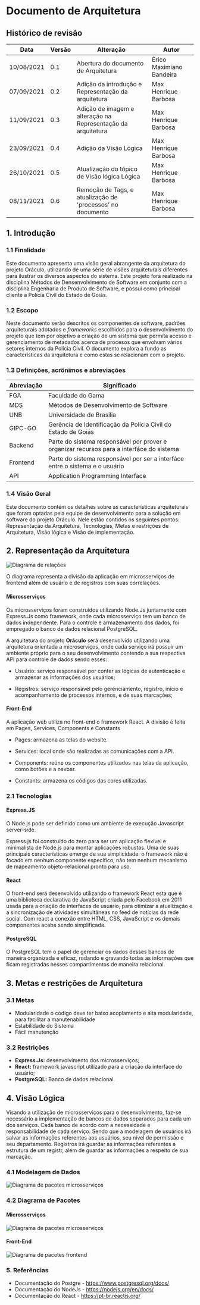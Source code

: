 # Documento de Arquitetura

## Histórico de revisão

| Data       | Versão | Alteração                                                    | Autor                    |
| ---------- | ------ | ------------------------------------------------------------ | ------------------------ |
| 10/08/2021 | 0.1    | Abertura do documento de Arquitetura                         | Érico Maximiano Bandeira |
| 07/09/2021 | 0.2    | Adição da introdução e Representação da arquitetura          | Max Henrique Barbosa     |
| 11/09/2021 | 0.3    | Adição de imagem e alteração na Representação da arquitetura | Max Henrique Barbosa     |
| 23/09/2021 | 0.4    | Adição da Visão Lógica                                       | Max Henrique Barbosa     |
| 26/10/2021 | 0.5    | Atualização do tópico de Visão lógica Lógica                                       | Max Henrique Barbosa     |
| 08/11/2021 | 0.6   | Remoção de Tags, e atualização de 'processos' no documento                                 | Max Henrique Barbosa     |

## 1. Introdução

### 1.1 Finalidade

Este documento apresenta uma visão geral abrangente da arquitetura do projeto Oráculo, utilizando de uma série de visões arquiteturais diferentes para ilustrar os diversos aspectos do sistema. Este projeto fora realizado na disciplina Métodos de Densenvolvimento de Software em conjunto com a disciplina Engenharia de Produto de Software, e possui como principal cliente a Polícia Civil do Estado de Goiás.

### 1.2 Escopo

Neste documento serão descritos os componentes de software, padrões arquiteturais adotados e _frameworks_ escolhidos para o desenvolvimento do projeto que tem por objetivo a criação de um sistema que permita acesso e gerenciamento de metadados acerca de procesos que envolvam vários setores internos da Polícia Civil. O documento explora a fundo as características da arquitetura e como estas se relacionam com o projeto.

### 1.3 Definições, acrônimos e abreviações

| Abreviação | Significado                                                                              |
| ---------- | ---------------------------------------------------------------------------------------- |
| FGA        | Faculdade do Gama                                                                        |
| MDS        | Métodos de Desenvolvimento de Software                                                   |
| UNB        | Universidade de Brasília                                                                 |
| GIPC-GO    | Gerência de Identificação da Polícia Civil do Estado de Goiás                            |
| Backend    | Parte do sistema responsável por prover e organizar recursos para a interfáce do sistema |
| Frontend   | Parte do sistema responsável por ser a interfáce entre o sistema e o usuário             |
| API        | Application Programming Interface                                                        |

### 1.4 Visão Geral

Este documento contém os detalhes sobre as características arquiteturais que foram optadas pela equipe de desenvolvimento para a solução em software do projeto Oráculo. Nele estão contidos os seguintes pontos: Representação da Arquitetura, Tecnologias, Metas e restrições de Arquitetura, Visão lógica e Visão de implementação.

## 2. Representação da Arquitetura

![Diagrama de relações](./imgs/architecture/diagrama-de-relacoes.png)

O diagrama representa a divisão da aplicação em microsserviços de frontend além de usuário e de registros com suas correlações.

#### Microsserviços

Os microsserviços foram construídos utilizando Node.Js juntamente com Express.Js como framework, onde cada microsserviço tem um banco de dados independente. Para o controle e armazenamento dos dados, foi empregado o banco de dados relacional PostgreSQL.

A arquitetura do projeto **Oráculo** será desenvolvido utilizando uma arquitetura orientada a microserviços, onde cada serviço irá possuir um ambiente próprio para o seu desenvolvimento contendo a sua respectiva API para controle de dados sendo esses:

- Usuário: serviço responsável por conter as lógicas de autenticação e armazenar as informações dos usuários;

- Registros: serviço responsável pelo gerenciamento, registro, inicio e acompanhamento de processos internos, e de suas marcações;

#### Front-End

A aplicação web utiliza no front-end o framework React. A divisão é feita em Pages, Services, Components e Constants

- Pages: armazena as telas do website.

- Services: local onde são realizadas as comunicações com a API.

- Components: reúne os componentes utilizados nas telas da aplicação, como botões e a navbar.

- Constants: armazena os códigos das cores utilizadas.

<!-- Adicionar imagem de representação -->

### 2.1 Tecnologias

#### Express.JS

O Node.js pode ser definido como um ambiente de execução Javascript server-side.

Express.js foi construído do zero para ser um aplicação flexível e minimalista de Node.js para montar aplicações robustas. Uma de suas principais características emerge de sua simplicidade: o framework não é focado em nenhum componente específico, não tem nenhum mecanismo de mapeamento objeto-relacional pronto para uso.

#### React

O front-end será desenvolvido utilizando o framework React esta que é uma biblioteca declarativa de JavaScript criada pelo Facebook em 2011 usada para a criação de interfaces de usuário, para otimizar a atualização e a sincronização de atividades simultâneas no feed de notícias da rede social. Com react a conexão entre HTML, CSS, JavaScript e os demais componentes acaba sendo simplificada.

#### PostgreSQL

O PostgreSQL tem o papel de gerenciar os dados desses bancos de maneira organizada e eficaz, rodando e gravando todas as informações que ficam registradas nesses compartimentos de maneira relacional.

## 3. Metas e restrições de Arquitetura

### 3.1 Metas

- Modularidade o código deve ter baixo acoplamento e alta modularidade, para facilitar a manutenabilidade
- Estabilidade do Sistema
- Fácil manutenção

### 3.2 Restrições
 - **Express.Js:** desenvolvimento dos microsserviços;
 - **React:** framework javascript utilizado para a criação da interface do usuário;
 - **PostgreSQL:** Banco de dados relacional.

## 4. Visão Lógica

Visando a utilização de microsserviços para o desenvolvimento, faz-se necessário a implementação de bancos de dados separados para cada um dos serviços. Cada banco de acordo com a necessidade e responsabilidade de cada serviço. Sendo que a modelagem de usuários irá salvar as informações referentes aos usuários, seu nível de permissão e seu departamento. Registros irá guardar as informações referentes a estrutura de um registr, além de guardar as informações a respeito de sua marcação.

### 4.1 Modelagem de Dados

![Diagrama de pacotes microsserviços](./imgs/architecture/visao-logica.drawio.png)

### 4.2 Diagrama de Pacotes

#### Microsserviços

![Diagrama de pacotes microsserviços](./imgs/architecture/pacote-microsservicos.drawio.png)

#### Front-End

![Diagrama de pacotes frontend](./imgs/architecture/pacote-frontend.drawio.png)

### 5. Referências

- Documentação do Postgre - https://www.postgresql.org/docs/
- Documentação do NodeJs - https://nodejs.org/en/docs/
- Documentação do React - https://pt-br.reactjs.org/
